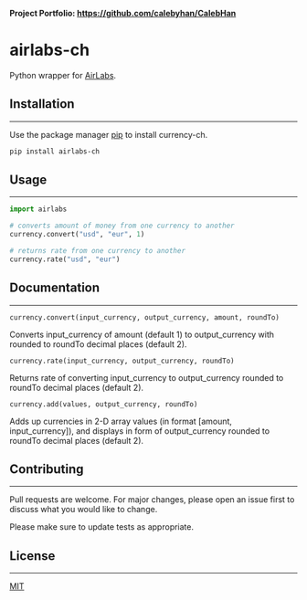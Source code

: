 **Project Portfolio: https://github.com/calebyhan/CalebHan**

# airlabs-ch

Python wrapper for [AirLabs](https://airlabs.co/).


## Installation
----------------------

Use the package manager [pip](https://pip.pypa.io/en/stable/) to install currency-ch.

```bash
pip install airlabs-ch
```


## Usage
----------------------

```python
import airlabs

# converts amount of money from one currency to another
currency.convert("usd", "eur", 1)

# returns rate from one currency to another
currency.rate("usd", "eur")
```


## Documentation
----------------------

``currency.convert(input_currency, output_currency, amount, roundTo)``

Converts input_currency of amount (default 1) to output_currency with rounded to roundTo decimal places (default 2).

``currency.rate(input_currency, output_currency, roundTo)``

Returns rate of converting input_currency to output_currency rounded to roundTo decimal places (default 2).

``currency.add(values, output_currency, roundTo)``

Adds up currencies in 2-D array values (in format [amount, input_currency]), and displays in form of output_currency rounded to roundTo decimal places (default 2).

## Contributing
----------------------

Pull requests are welcome. For major changes, please open an issue first
to discuss what you would like to change.

Please make sure to update tests as appropriate.


## License
----------------------

[MIT](https://choosealicense.com/licenses/mit/)
